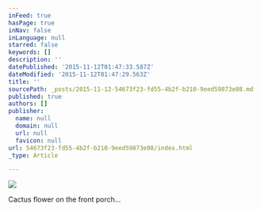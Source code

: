 ```yaml
---
inFeed: true
hasPage: true
inNav: false
inLanguage: null
starred: false
keywords: []
description: ''
datePublished: '2015-11-12T01:47:33.587Z'
dateModified: '2015-11-12T01:47:29.563Z'
title: ''
sourcePath: _posts/2015-11-12-54673f23-fd55-4b2f-b210-9eed59873e08.md
published: true
authors: []
publisher:
  name: null
  domain: null
  url: null
  favicon: null
url: 54673f23-fd55-4b2f-b210-9eed59873e08/index.html
_type: Article

---
```

![](https://the-grid-user-content.s3-us-west-2.amazonaws.com/c95902bd-1510-47b6-8a42-594155ac0081.jpg)

Cactus flower on the front porch...